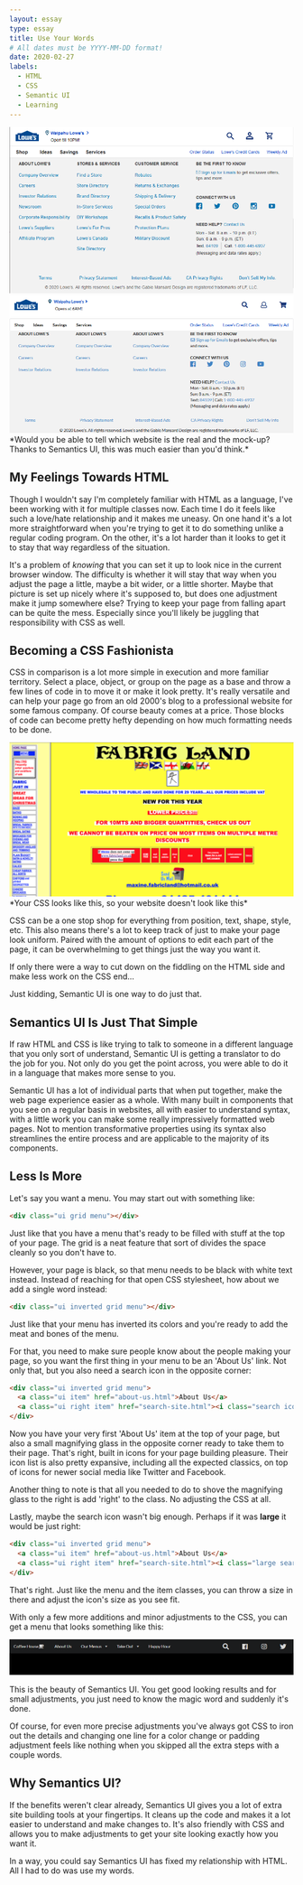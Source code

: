 ```yaml
---
layout: essay
type: essay
title: Use Your Words
# All dates must be YYYY-MM-DD format!
date: 2020-02-27
labels:
  - HTML
  - CSS
  - Semantic UI
  - Learning
---
```


<div class="ui centered grid">
  <img class="ui small image" src="../images/lowes-real.png">
  <img class="ui small image" src="../images/lowes-fake.png">
</div>
*Would you be able to tell which website is the real and the mock-up? Thanks to Semantics UI, this was much easier than you'd think.*

## My Feelings Towards HTML
Though I wouldn't say I'm completely familiar with HTML as a language, I've been working with it for multiple classes now. Each time I do it feels like such a love/hate relationship and it makes me uneasy. On one hand it's a lot more straightforward when you're trying to get it to do something unlike a regular coding program. On the other, it's a lot harder than it looks to get it to stay that way regardless of the situation.

It's a problem of *knowing* that you can set it up to look nice in the current browser window. The difficulty is whether it will stay that way when you adjust the page a little, maybe a bit wider, or a little shorter. Maybe that picture is set up nicely where it's supposed to, but does one adjustment make it jump somewhere else? Trying to keep your page from falling apart can be quite the mess. Especially since you'll likely be juggling that responsibility with CSS as well.

## Becoming a CSS Fashionista
CSS in comparison is a lot more simple in execution and more familiar territory. Select a place, object, or group on the page as a base and throw a few lines of code in to move it or make it look pretty. It's really versatile and can help your page go from an old 2000's blog to a professional website for some famous company. Of course beauty comes at a price. Those blocks of code can become pretty hefty depending on how much formatting needs to be done.

<img class="ui image" src="../images/fabric-land.png">
*Your CSS looks like this, so your website doesn't look like this*

CSS can be a one stop shop for everything from position, text, shape, style, etc. This also means there's a lot to keep track of just to make your page look uniform. Paired with the amount of options to edit each part of the page, it can be overwhelming to get things just the way you want it.

If only there were a way to cut down on the fiddling on the HTML side and make less work on the CSS end...

Just kidding, Semantic UI is one way to do just that.

## Semantics UI Is Just That Simple
If raw HTML and CSS is like trying to talk to someone in a different language that you only sort of understand, Semantic UI is getting a translator to do the job for you. Not only do you get the point across, you were able to do it in a language that makes more sense to you.

Semantic UI has a lot of individual parts that when put together, make the web page experience easier as a whole. With many built in components that you see on a regular basis in websites, all with easier to understand syntax, with a little work you can make some really impressively formatted web pages. Not to mention transformative properties using its syntax also streamlines the entire process and are applicable to the majority of its components.

## Less Is More

Let's say you want a menu.  You may start out with something like:
```HTML
<div class="ui grid menu"></div>
```

Just like that you have a menu that's ready to be filled with stuff at the top of your page. The grid is a neat feature that sort of divides the space cleanly so you don't have to.

However, your page is black, so that menu needs to be black with white text instead. Instead of reaching for that open CSS stylesheet, how about we add a single word instead:
```HTML
<div class="ui inverted grid menu"></div>
```
Just like that your menu has inverted its colors and you're ready to add the meat and bones of the menu.

For that, you need to make sure people know about the people making your page, so you want the first thing in your menu to be an 'About Us' link. Not only that, but you also need a search icon in the opposite corner:
```HTML
<div class="ui inverted grid menu">
  <a class="ui item" href="about-us.html">About Us</a>
  <a class="ui right item" href="search-site.html"><i class="search icon"></i></a>
</div>
```

Now you have your very first 'About Us' item at the top of your page, but also a small magnifying glass in the opposite corner ready to take them to their page. That's right, built in icons for your page building pleasure. Their icon list is also pretty expansive, including all the expected classics, on top of icons for newer social media like Twitter and Facebook.

Another thing to note is that all you needed to do to shove the magnifying glass to the right is add 'right' to the class. No adjusting the CSS at all.

Lastly, maybe the search icon wasn't big enough.  Perhaps if it was **large** it would be just right:
```HTML
<div class="ui inverted grid menu">
  <a class="ui item" href="about-us.html">About Us</a>
  <a class="ui right item" href="search-site.html"><i class="large search icon"></i></a>
</div>
```

That's right.  Just like the menu and the item classes, you can throw a size in there and adjust the icon's size as you see fit.

With only a few more additions and minor adjustments to the CSS, you can get a menu that looks something like this:

<img class="ui image" src="../images/semantic-menu.png">

This is the beauty of Semantics UI. You get good looking results and for small adjustments, you just need to know the magic word and suddenly it's done.

Of course, for even more precise adjustments you've always got CSS to iron out the details and changing one line for a color change or padding adjustment feels like nothing when you skipped all the extra steps with a couple words.

## Why Semantics UI?
If the benefits weren't clear already, Semantics UI gives you a lot of extra site building tools at your fingertips. It cleans up the code and makes it a lot easier to understand and make changes to. It's also friendly with CSS and allows you to make adjustments to get your site looking exactly how you want it.

In a way, you could say Semantics UI has fixed my relationship with HTML. All I had to do was use my words.
